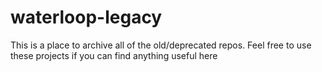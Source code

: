 # waterloop-legacy

This is a place to archive all of the old/deprecated repos. Feel free to use these projects if you can find anything useful here

